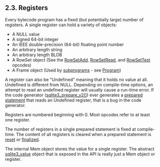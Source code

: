 ## 2\.3\. Registers


Every bytecode program has a fixed (but potentially large) number of
registers. A single register can hold a variety of objects:
* A NULL value
* A signed 64\-bit integer
* An IEEE double\-precision (64\-bit) floating point number
* An arbitrary length string
* An arbitrary length BLOB
* A RowSet object (See the [RowSetAdd](opcode.html#RowSetAdd), [RowSetRead](opcode.html#RowSetRead), and
 [RowSetTest](opcode.html#RowSetTest) opcodes)
* A Frame object (Used by [subprograms](opcode.html#subprog) \- see [Program](opcode.html#Program))


A register can also be "Undefined" meaning that it holds no value
at all. Undefined is different from NULL. Depending on compile\-time
options, an attempt to read an undefined register will usually cause
a run\-time error. If the code generator ([sqlite3\_prepare\_v2()](c3ref/prepare.html))
ever generates a [prepared statement](c3ref/stmt.html) that reads an Undefined register,
that is a bug in the code generator.




Registers are numbered beginning with 0\.
Most opcodes refer to at least one register.



The number of registers in a single prepared statement is fixed
at compile\-time. The content of all registers is cleared when
a prepared statement is [reset](c3ref/reset.html) or
[finalized](c3ref/finalize.html).



The internal Mem object stores the value for a single register.
The abstract [sqlite3\_value](c3ref/value.html) object that is exposed in the API is really
just a Mem object or register.



